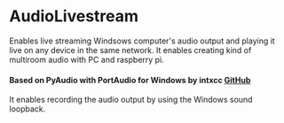 # AudioLivestream
Enables live streaming Windsows computer's audio output and playing it live on any device in the same network. It enables creating kind of multiroom audio with PC and raspberry pi.
#### Based on PyAudio with PortAudio for Windows by intxcc  [GitHub](https://github.com/intxcc/pyaudio_portaudio)
It enables recording the audio output by using the Windows sound loopback.
